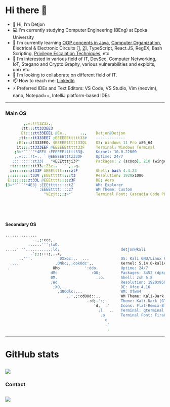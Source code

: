 # Hi there 👋
- 👋 Hi, I’m Detjon
- 💻 I'm currently studying Computer Engineering (BEng) at Epoka University
- 🌱 I’m currently learning [OOP concepts in Java](https://www.amazon.co.uk/Introduction-Programming-Structures-Comprehensive-Version/dp/1292221879/), [Computer Organization](https://www.amazon.co.uk/Essentials-Computer-Organization-Architecture-Linda/dp/1284045617/), Electrical & Electronic Circuits \[[1](https://www.amazon.com/Fundamentals-Electric-Circuits-Charles-Alexander/dp/1260226409), [2](https://www.amazon.com/Microelectronic-Circuits-Electrical-Computer-Engineering/dp/0190853468)\], TypeScript, React.JS, RegEX, Bash Scripting, [Privilege Escalation Techniques](https://read.amazon.com/kp/embed?asin=B09CQ664SX), etc
- 👀 I’m interested in various field of IT, DevSec, Computer Networking, IoT, Stegano and Crypto Graphy, various vulnerabilities and exploits, unix etc.
- 👯 I’m looking to collaborate on different field of IT.
- 📫 How to reach me: [LinkedIn](https://www.linkedin.com/in/detjonmataj/)
- ⚡ Preferred IDEs and Text Editors: VS Code, VS Studio, Vim (neovim), nano, Notepad++, IntelliJ platform-based IDEs


------

### Main OS

```nim
        ,.=:!!t3Z3z.,                  
       :tt:::tt333EE3                   
       Et:::ztt33EEEL @Ee.,      ..,    Detjon@Detjon
      ;tt:::tt333EE7 ;EEEEEEttttt33#    -------------
     :Et:::zt333EEQ. $EEEEEttttt33QL    OS: Windows 11 Pro x86_64
     it::::tt333EEF @EEEEEEttttt33F     Terminal: Windows Terminal
    ;3=*^```"*4EEV :EEEEEEttttt33@.     Kernel: 10.0.22000
    ,.=::::!t=., ` @EEEEEEtttz33QF      Uptime: 24/7
   ;::::::::zt33)   "4EEEtttji3P*       Packages: 2 (scoop), 210 (winget)
  :t::::::::tt33.:Z3z..  `` ,..g.       
  i::::::::zt33F AEEEtttt::::ztF        Shell: bash 4.4.23
 ;:::::::::t33V ;EEEttttt::::t3         Resolution: 1920x1080
 E::::::::zt33L @EEEtttt::::z3F         DE: Aero
{3=*^```"*4E3) ;EEEtttt:::::tZ`         WM: Explorer
             ` :EEEEtttt::::z7          WM Theme: Custom
                 "VEzjt:;;z>*`          Terminal Font: Cascadia Code PL 15
                                        
                                       
                                       
                          
```


#### Secondary OS


```bash
..............                                     
            ..,;:ccc,.                             
          ......''';lxO.                                                      
.....''''..........,:ld;                           detjon@kali
           .';;;:::;,,.x,                          ----------- 
      ..'''.            0Xxoc:,.  ...              OS: Kali GNU/Linux Rolling x86_64
  ....                ,ONkc;,;cokOdc',.            Kernel: 5.14.0-kali4-amd64
 .                   OMo           ':ddo.          Uptime: 24/7
                    dMc               :OO;         Packages: 3452 (dpkg), 7 (snap)
                    0M.                 .:o.       Shell: zsh 5.8
                    ;Wd                            Resolution: 1920x950
                     ;XO,                          DE: Xfce 4.16
                       ,d0Odlc;,..                 WM: Xfwm4
                           ..',;:cdOOd::,.         WM Theme: Kali-Dark
                                    .:d;.':;.      Theme: Kali-Dark [GTK2/3]
                                       'd,  .'     Icons: Flat-Remix-Blue-Dark [GTK2/3]
                                         ;l   ..   Terminal: qterminal
                                          .o       Terminal Font: FiraCode 10
                                            c
                                            .'
                                             .
```

---
# GitHub stats
![](https://github-readme-stats.vercel.app/api?username=detjonmataj&theme=onedark&count_private=true&show_icons=true)
---
### Contact 
[![](https://content.linkedin.com/content/dam/me/business/en-us/amp/brand-site/v2/bg/LI-Bug.svg.original.svg)](https://www.linkedin.com/in/detjonmataj/)
---
<!--
**detjonmataj/detjonmataj** is a ✨ _special_ ✨ repository because its `README.md` (this file) appears on your GitHub profile.

Here are some ideas to get you started:

- 🔭 I’m currently working on ...
- 🌱 I’m currently learning ...
- 👯 I’m looking to collaborate on ...
- 🤔 I’m looking for help with ...
- 💬 Ask me about ...
- 📫 How to reach me: ...
- 😄 Pronouns: ...
- ⚡ Fun fact: ...
-->
